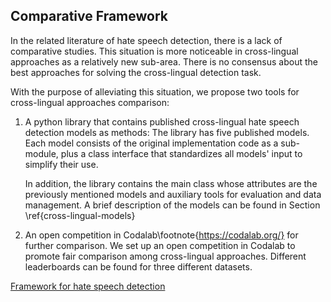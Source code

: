 
## Comparative Framework
In the related literature of hate speech detection, there is a lack of comparative studies. 
This situation is more noticeable in cross-lingual approaches as a relatively new sub-area.
There is no consensus about the best approaches for solving the cross-lingual detection task. 

With the purpose of alleviating this situation, we propose two tools for cross-lingual approaches comparison:
1. A python library that contains published cross-lingual hate speech detection models as methods: The library has five published models. 
    Each model consists of the original implementation code as a sub-module, plus a class interface that standardizes all models' input to simplify their use. 

    In addition, the library contains the main class whose attributes are the previously mentioned models and auxiliary tools for evaluation and data management. A brief description of the models can be found in Section \ref{cross-lingual-models}

2. An open competition in Codalab\footnote{https://codalab.org/} for further comparison. We set up an open competition in Codalab to promote fair comparison among cross-lingual approaches. Different leaderboards can be found for three different datasets.
 
[Framework for hate speech detection](https://github.com/aymeam/hate-speech-framework)